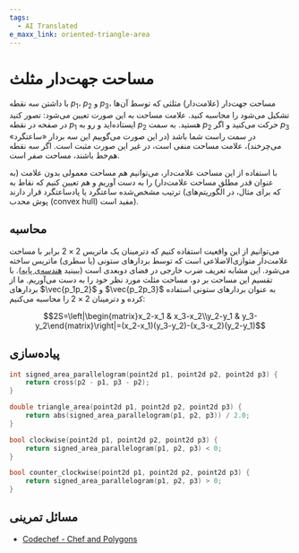 ```yaml
---
tags:
  - AI Translated
e_maxx_link: oriented-triangle-area
---
```


# مساحت جهت‌دار مثلث

با داشتن سه نقطه $p_1$، $p_2$ و $p_3$، مساحت جهت‌دار (علامت‌دار) مثلثی که توسط آن‌ها تشکیل می‌شود را محاسبه کنید. علامت مساحت به این صورت تعیین می‌شود: تصور کنید در صفحه در نقطه $p_1$ ایستاده‌اید و رو به $p_2$ هستید. به سمت $p_2$ حرکت می‌کنید و اگر $p_3$ در سمت راست شما باشد (در این صورت می‌گوییم این سه بردار «ساعتگرد» می‌چرخند)، علامت مساحت منفی است، در غیر این صورت مثبت است. اگر سه نقطه هم‌خط باشند، مساحت صفر است.

با استفاده از این مساحت علامت‌دار، می‌توانیم هم مساحت معمولی بدون علامت (به عنوان قدر مطلق مساحت علامت‌دار) را به دست آوریم و هم تعیین کنیم که نقاط به ترتیب مشخص‌شده ساعتگرد یا پادساعتگرد قرار دارند (که برای مثال، در الگوریتم‌های پوش محدب (convex hull) مفید است).

## محاسبه
می‌توانیم از این واقعیت استفاده کنیم که دترمینان یک ماتریس $2\times 2$ برابر با مساحت علامت‌دار متوازی‌الاضلاعی است که توسط بردارهای ستونی (یا سطری) ماتریس ساخته می‌شود.
این مشابه تعریف ضرب خارجی در فضای دوبعدی است (ببینید [هندسه‌ی پایه](basic-geometry.md)).
با تقسیم این مساحت بر دو، مساحت مثلث مورد نظر خود را به دست می‌آوریم.
ما از بردارهای $\vec{p_1p_2}$ و $\vec{p_2p_3}$ به عنوان بردارهای ستونی استفاده کرده و دترمینان $2\times 2$ را محاسبه می‌کنیم:

$$2S=\left|\begin{matrix}x_2-x_1 & x_3-x_2\\y_2-y_1 & y_3-y_2\end{matrix}\right|=(x_2-x_1)(y_3-y_2)-(x_3-x_2)(y_2-y_1)$$

## پیاده‌سازی

```cpp
int signed_area_parallelogram(point2d p1, point2d p2, point2d p3) {
    return cross(p2 - p1, p3 - p2);
}

double triangle_area(point2d p1, point2d p2, point2d p3) {
    return abs(signed_area_parallelogram(p1, p2, p3)) / 2.0;
}

bool clockwise(point2d p1, point2d p2, point2d p3) {
    return signed_area_parallelogram(p1, p2, p3) < 0;
}

bool counter_clockwise(point2d p1, point2d p2, point2d p3) {
    return signed_area_parallelogram(p1, p2, p3) > 0;
}
```

## مسائل تمرینی
* [Codechef - Chef and Polygons](https://www.codechef.com/problems/CHEFPOLY)